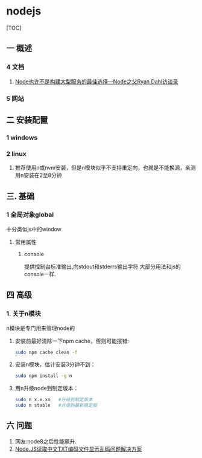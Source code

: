 # nodejs
[TOC]
## 一 概述
### 4 文档
1. [Node也许不是构建大型服务的最佳选择—Node之父Ryan Dahl访谈录](http://ourjs.com/detail/59c32968f1239006149617f8)
### 5 网站
## 二 安装配置
### 1 windows
### 2 linux
1. 推荐使用n或nvm安装，但是n模块似乎不支持重定向，也就是不能换源，亲测用n安装在2至8分钟
## 三. 基础
### 1 全局对象global
十分类似js中的window
1. 常用属性 
    1. console

        提供控制台标准输出,向stdout和stderrs输出字符.大部分用法和js的console一样.

## 四 高级
### 1. 关于n模块
n模块是专门用来管理node的
1. 安装前最好清除一下npm cache，否则可能报错:

    ```bash
    sudo npm cache clean -f 
    ```
2. 安装n模块，估计安装3分钟不到：

    ```bash
    sudo npm install -g n
    ```
3. 用n升级node到制定版本：

    ```bash
    sudo n x.x.xx   #升级到制定版本
    sudo n stable   #升级到最新稳定版
    ```
## 六 问题
1. 网友:node8之后性能飙升.
2. [Node.JS读取中文TXT编码文件显示乱码问题解决方案](http://ourjs.com/detail/5a195f8f3506837194998b76)